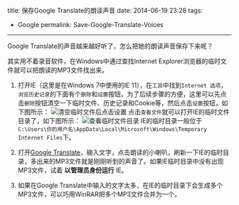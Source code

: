 title: 保存Google Translate的朗读声音
date: 2014-06-19 23:28
tags:
- Google
permalink: Save-Google-Translate-Voices
---

Google Translate的声音越来越好听了，怎么把她的朗读声音保存下来呢？

其实用不着录音软件，在Windows中通过查找Internet Explorer浏览器的临时文件就可以把朗读的MP3文件找出来。

1. 打开IE（这里是在Windows 7中使用的IE 11），在`工具`中找到`Internet 选项`，`浏览历史记录`的下面有个`删除`和`设置`按钮，为了后续步骤的方便，这里可以先点击`删除`按钮清空一下临时文件、历史记录和Cookie等，然后点击`设置`按钮，如下图所示：
![清空临时文件后点击设置][1]
点击`查看文件`就可以打开IE的临时文件目录了，如下图所示：
![查看临时文件目录][2]
IE的临时目录一般位于`C:\Users\你的用户名\AppData\Local\Microsoft\Windows\Temporary Internet Files`下。

2. 打开[Google Translate][3]，输入文字，点击朗读的小喇叭<i class='icon-volume-up'></i>，刷新一下IE的临时目录，多出来的MP3文件就是刚刚听到的声音了。如果IE临时目录中没有出现MP3文件，试着 **以管理员身份运行** IE。

3. 如果在Google Translate中输入的文字太多，在IE的临时目录下会生成多个MP3文件，可以巧用WinRAR把多个MP3文件合并为一个。


  [1]: https://cdn.jsdelivr.net/gh/gymgle/imgur/2014-06-19_212311.webp "清空临时文件后点击设置"
  [2]: https://cdn.jsdelivr.net/gh/gymgle/imgur/2014-06-19_212413.webp "查看临时文件目录"
  [3]: https://translate.google.com/ "Google Translate"
